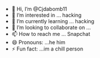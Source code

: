 - 👋 Hi, I’m @Cjdabomb11
- 👀 I’m interested in ... hacking 
- 🌱 I’m currently learning ... hacking 
- 💞️ I’m looking to collaborate on ...
- 📫 How to reach me ... Snapchat 
- 😄 Pronouns: ...he him
- ⚡ Fun fact: ...im a chill person 

<!---
Cjdabomb11/Cjdabomb11 is a ✨ special ✨ repository because its `README.md` (this file) appears on your GitHub profile.
You can click the Preview link to take a look at your changes.
--->
